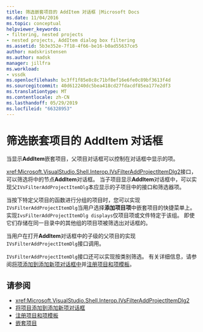 ```yaml
---
title: 筛选嵌套项目的 AddItem 对话框 |Microsoft Docs
ms.date: 11/04/2016
ms.topic: conceptual
helpviewer_keywords:
- filtering, nested projects
- nested projects, AddItem dialog box filtering
ms.assetid: 5b3e352e-7f18-4f66-be16-b0ad55637ce5
author: madskristensen
ms.author: madsk
manager: jillfra
ms.workload:
- vssdk
ms.openlocfilehash: bc3ff1f85e8c8c71bf8ef16e6fe0c89bf3613f4d
ms.sourcegitcommit: 40d612240dc5bea418cd27fdacdf85ea177e2df3
ms.translationtype: MT
ms.contentlocale: zh-CN
ms.lasthandoff: 05/29/2019
ms.locfileid: "66328953"
---
```

# <a name="filter-the-additem-dialog-box-for-nested-projects"></a>筛选嵌套项目的 AddItem 对话框
当显示**AddItem**嵌套项目，父项目对话框可以控制在对话框中显示的项。

 <xref:Microsoft.VisualStudio.Shell.Interop.IVsFilterAddProjectItemDlg2>接口，可以筛选将中的节点**AddItem**对话框。 当子项目显示**AddItem**对话框中，可以实现父`IVsFilterAddProjectItemDlg`本应显示的子项目中的接口和筛选器项。

 当按下特定父项目的函数进行分组的项目时，您可以实现`IVsFilterAddProjectItemDlg`当用户选择**添加项目项**中嵌套项目的快捷菜单上。 实现`IvsFilterAddProjectItemDlg displays`仅项目项或文件特定于该组。 即使它们存储在同一目录中的其他组的项目项被筛选出对话框的。

 当用户在打开**AddItem**对话框中的子级的父项目的实现`IVsFilterAddProjectItemDlg`接口调用。

 `IVsFilterAddProjectItemDlg`接口还可以实现按类别筛选。 有关详细信息，请参阅[将项添加到添加新项对话框中](../../extensibility/internals/adding-items-to-the-add-new-item-dialog-boxes.md)并[注册项目和项模板](../../extensibility/internals/registering-project-and-item-templates.md)。

## <a name="see-also"></a>请参阅
- <xref:Microsoft.VisualStudio.Shell.Interop.IVsFilterAddProjectItemDlg2>
- [将项目添加到添加新项对话框](../../extensibility/internals/adding-items-to-the-add-new-item-dialog-boxes.md)
- [注册项目和项模板](../../extensibility/internals/registering-project-and-item-templates.md)
- [嵌套项目](../../extensibility/internals/nesting-projects.md)